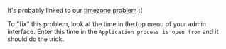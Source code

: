 It's probably linked to our [timezone problem](https://github.com/DjangoGirls/djangogirls/issues/240) :(

To "fix" this problem, look at the time in the top menu of your admin interface. Enter this time in the `Application process is open from` and it should do the trick.